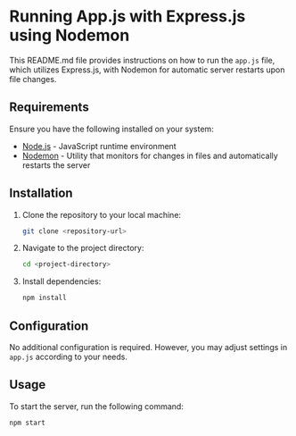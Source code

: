 # Running App.js with Express.js using Nodemon

This README.md file provides instructions on how to run the `app.js` file, which utilizes Express.js, with Nodemon for automatic server restarts upon file changes.

## Requirements

Ensure you have the following installed on your system:

- [Node.js](https://nodejs.org/) - JavaScript runtime environment
- [Nodemon](https://nodemon.io/) - Utility that monitors for changes in files and automatically restarts the server

## Installation

1. Clone the repository to your local machine:

    ```bash
    git clone <repository-url>
    ```

2. Navigate to the project directory:

    ```bash
    cd <project-directory>
    ```

3. Install dependencies:

    ```bash
    npm install
    ```

## Configuration

No additional configuration is required. However, you may adjust settings in `app.js` according to your needs.

## Usage

To start the server, run the following command:

```bash
npm start
